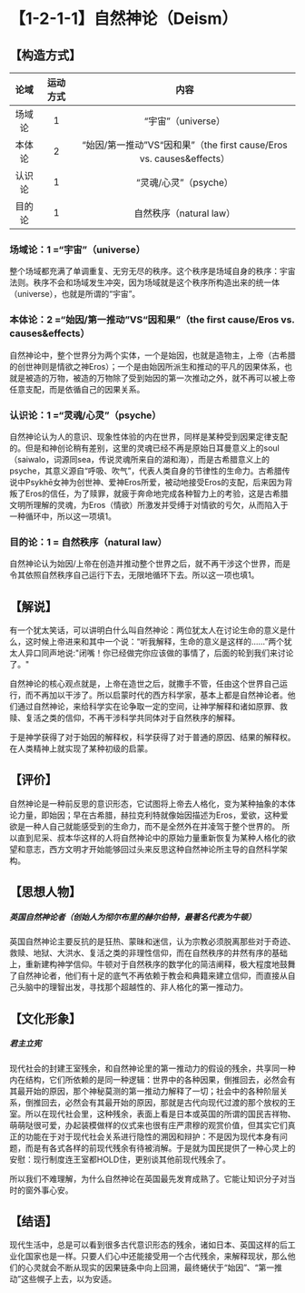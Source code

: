 # 【1-2-1-1】自然神论（Deism）

## 【构造方式】
| 论域 | 运动方式           | 内容 |
|:----:|:----------------:|:----:|
| 场域论   | 1| “宇宙”（universe）   |
| 本体论   | 2|  “始因/第一推动”VS“因和果”（the first cause/Eros vs. causes&effects）  |
| 认识论   | 1|  “灵魂/心灵”（psyche）  |
| 目的论   | 1|  自然秩序（natural law）  |

### 场域论：1 =“宇宙”（universe）
整个场域都充满了单调重复、无穷无尽的秩序。这个秩序是场域自身的秩序：宇宙法则。秩序不会和场域发生冲突，因为场域就是这个秩序所构造出来的统一体（universe），也就是所谓的“宇宙”。
### 本体论：2 =“始因/第一推动”VS“因和果”（the first cause/Eros vs. causes&effects）
自然神论中，整个世界分为两个实体，一个是始因，也就是造物主，上帝（古希腊的创世神则是情欲之神Eros）；一个是由始因所派生和推动的平凡的因果体系，也就是被造的万物，被造的万物除了受到始因的第一次推动之外，就不再可以被上帝任意支配，而是依循自己的因果关系。
### 认识论：1 =“灵魂/心灵”（psyche）
自然神论认为人的意识、现象性体验的内在世界，同样是某种受到因果定律支配的。但是和神创论稍有差别，这里的灵魂已经不再是原始日耳曼意义上的soul（saiwalo，词源同sea，传说灵魂所来自的湖和海），而是古希腊意义上的psyche，其意义源自“呼吸、吹气”，代表人类自身的节律性的生命力。古希腊传说中Psykhē女神为创世神、爱神Eros所爱，被动地接受Eros的支配，后来因为背叛了Eros的信任，为了赎罪，就疲于奔命地完成各种智力上的考验，这是古希腊文明所理解的灵魂，为Eros（情欲）所激发并受缚于对情欲的亏欠，从而陷入于一种循环中，所以这一项填1。
### 目的论：1 = 自然秩序（natural law）
自然神论认为始因/上帝在创造并推动整个世界之后，就不再干涉这个世界，而是令其依照自然秩序自己运行下去，无限地循环下去。所以这一项也填1。

## 【解说】
有一个犹太笑话，可以讲明白什么叫自然神论：两位犹太人在讨论生命的意义是什么，这时候上帝进来和其中一个说：“听我解释，生命的意义是这样的……”两个犹太人异口同声地说:"闭嘴！你已经做完你应该做的事情了，后面的轮到我们来讨论了。"

自然神论的核心观点就是，上帝在造世之后，就撒手不管，任由这个世界自己运行，而不再加以干涉了。所以启蒙时代的西方科学家，基本上都是自然神论者。他们通过自然神论，来给科学实在论争取一定的空间，让神学解释和诸如原罪、救赎、复活之类的信仰，不再干涉科学共同体对于自然秩序的解释。

于是神学获得了对于始因的解释权，科学获得了对于普通的原因、结果的解释权。在人类精神上就实现了某种初级的启蒙。

## 【评价】

自然神论是一种前反思的意识形态，它试图将上帝去人格化，变为某种抽象的本体论力量，即始因；早在古希腊，赫拉克利特就像始因描述为Eros，爱欲，这种爱欲是一种人自己就能感受到的生命力，而不是全然外在并凌驾于整个世界的。 所以直到尼采、叔本华这样的人将自然神论中的原始力量重新恢复为某种人格化的欲望和意志，西方文明才开始能够回过头来反思这种自然神论所主导的自然科学架构。

## 【思想人物】
##### 英国自然神论者（创始人为彻尔布里的赫尔伯特，最著名代表为牛顿）
英国自然神论主要反抗的是狂热、蒙昧和迷信，认为宗教必须脱离那些对于奇迹、救赎、地狱、大洪水、复活之类的非理性信仰，而在自然秩序的井然有序的基础上，重新建构神学信仰。牛顿对于自然秩序的数学化的简洁阐释，极大程度地鼓舞了自然神论者，他们有十足的底气不再依赖于教会和典籍来建立信仰，而直接从自己头脑中的理智出发，寻找那个超越性的、非人格化的第一推动力。

## 【文化形象】
##### 君主立宪
现代社会的封建王室残余，和自然神论里的第一推动力的假设的残余，共享同一种内在结构，它们所依赖的是同一种逻辑：世界中的各种因果，倒推回去，必然会有其最开始的原因，那个神秘莫测的第一推动力解释了一切；社会中的各种阶层关系，倒推回去，必然会有其最开始的原因，那就是古代向现代过渡的那个放权的王室。所以在现代社会里，这种残余，表面上看是日本或英国的所谓的国民吉祥物、萌萌哒很可爱，办起装模做样的仪式来也很有庄严肃穆的观赏价值，但其实它们真正的功能在于对于现代社会关系进行隐性的溯因和辩护：不是因为现代本身有问题，而是有各式各样的前现代残余有待被消解。于是就为国民提供了一种心灵上的安慰：现行制度连王室都HOLD住，更别谈其他前现代残余了。

所以我们不难理解，为什么自然神论在英国最先发育成熟了。它能让知识分子对当时的窗外事心安。

## 【结语】
现代生活中，总是可以看到很多古代意识形态的残余，诸如日本、英国这样的后工业化国家也是一样。只要人们心中还能接受用一个古代残余，来解释现状，那么他们的心灵就会不断从现实的因果链条中向上回溯，最终蜷伏于“始因”、“第一推动”这些幌子上去，以为安适。

